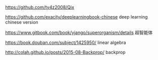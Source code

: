 https://github.com/ty4z2008/Qix

https://github.com/exacity/deeplearningbook-chinese
deep learning chinese version

https://www.gitbook.com/book/yjango/superorganism/details
超智能体

https://book.douban.com/subject/1425950/
linear algebra

http://colah.github.io/posts/2015-08-Backprop/
backprop


